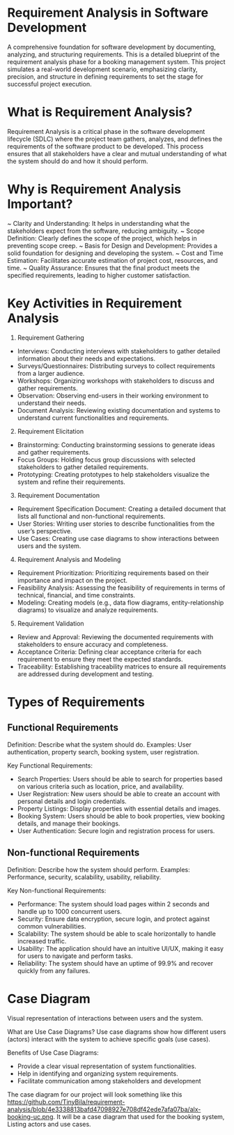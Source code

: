 # Requirement Analysis in Software Development

A comprehensive foundation for software development by documenting, analyzing, and structuring requirements. This is a detailed blueprint of the requirement analysis phase for a booking management system. This project simulates a real-world development scenario, emphasizing clarity, precision, and structure in defining requirements to set the stage for successful project execution.

# What is Requirement Analysis?

Requirement Analysis is a critical phase in the software development lifecycle (SDLC) where the project team gathers, analyzes, and defines the requirements of the software product to be developed. This process ensures that all stakeholders have a clear and mutual understanding of what the system should do and how it should perform.

# Why is Requirement Analysis Important?

~ Clarity and Understanding: It helps in understanding what the stakeholders expect from the software, reducing ambiguity.
~ Scope Definition: Clearly defines the scope of the project, which helps in preventing scope creep.
~ Basis for Design and Development: Provides a solid foundation for designing and developing the system.
~ Cost and Time Estimation: Facilitates accurate estimation of project cost, resources, and time.
~ Quality Assurance: Ensures that the final product meets the specified requirements, leading to higher customer satisfaction.

# Key Activities in Requirement Analysis

1. Requirement Gathering 
- Interviews: Conducting interviews with stakeholders to gather detailed information about their needs and expectations.
- Surveys/Questionnaires: Distributing surveys to collect requirements from a larger audience.
- Workshops: Organizing workshops with stakeholders to discuss and gather requirements.
- Observation: Observing end-users in their working environment to understand their needs.
- Document Analysis: Reviewing existing documentation and systems to understand current functionalities and requirements.
2. Requirement Elicitation 
- Brainstorming: Conducting brainstorming sessions to generate ideas and gather requirements.
- Focus Groups: Holding focus group discussions with selected stakeholders to gather detailed requirements.
- Prototyping: Creating prototypes to help stakeholders visualize the system and refine their requirements.
3. Requirement Documentation 
- Requirement Specification Document: Creating a detailed document that lists all functional and non-functional requirements.
- User Stories: Writing user stories to describe functionalities from the user’s perspective.
- Use Cases: Creating use case diagrams to show interactions between users and the system.
4. Requirement Analysis and Modeling 
- Requirement Prioritization: Prioritizing requirements based on their importance and impact on the project.
- Feasibility Analysis: Assessing the feasibility of requirements in terms of technical, financial, and time constraints.
- Modeling: Creating models (e.g., data flow diagrams, entity-relationship diagrams) to visualize and analyze requirements.
5. Requirement Validation 
- Review and Approval: Reviewing the documented requirements with stakeholders to ensure accuracy and completeness.
- Acceptance Criteria: Defining clear acceptance criteria for each requirement to ensure they meet the expected standards.
- Traceability: Establishing traceability matrices to ensure all requirements are addressed during development and testing.

# Types of Requirements

## Functional Requirements 
Definition: Describe what the system should do.
Examples: User authentication, property search, booking system, user registration.

Key Functional Requirements:
- Search Properties: Users should be able to search for properties based on various criteria such as location, price, and availability.
- User Registration: New users should be able to create an account with personal details and login credentials.
- Property Listings: Display properties with essential details and images.
- Booking System: Users should be able to book properties, view booking details, and manage their bookings.
- User Authentication: Secure login and registration process for users.

## Non-functional Requirements
Definition: Describe how the system should perform.
Examples: Performance, security, scalability, usability, reliability.

Key Non-functional Requirements:
- Performance: The system should load pages within 2 seconds and handle up to 1000 concurrent users.
- Security: Ensure data encryption, secure login, and protect against common vulnerabilities.
- Scalability: The system should be able to scale horizontally to handle increased traffic.
- Usability: The application should have an intuitive UI/UX, making it easy for users to navigate and perform tasks.
- Reliability: The system should have an uptime of 99.9% and recover quickly from any failures.

# Case Diagram
Visual representation of interactions between users and the system.

What are Use Case Diagrams?
Use case diagrams show how different users (actors) interact with the system to achieve specific goals (use cases).

Benefits of Use Case Diagrams:
- Provide a clear visual representation of system functionalities.
- Help in identifying and organizing system requirements.
- Facilitate communication among stakeholders and development

The case diagram for our project will look something like this https://github.com/TinyBila/requirement-analysis/blob/4e3338813bafd47098927e708df42ede7afa07ba/alx-booking-uc.png. It will be a case diagram that used for the booking system, Listing actors and use cases.
  
